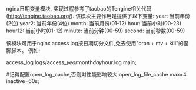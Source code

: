 nginx日期变量模块, 实现过程参考了taobao的Tengine相关代码(http://tengine.taobao.org/).
该模块主要作用是提供了以下变量:
year: 当前年份(2位)
year2: 当前年份(4位)
month: 当前月份(01-12)
hour: 当前小时(00-23)
hour12: 当前小时(01-12)
minute: 当前分钟(00-59)
second: 当前秒数(00-59)

该模块可用于nginx access log按日期切分文件,免去使用"cron + mv + kill"的蹩脚脚本。
例如:

access_log  logs/access_$year$month$day$hour.log  main;

#记得配置open_log_cache,否则对性能影响较大
open_log_file_cache max=4 inactive=60s;


